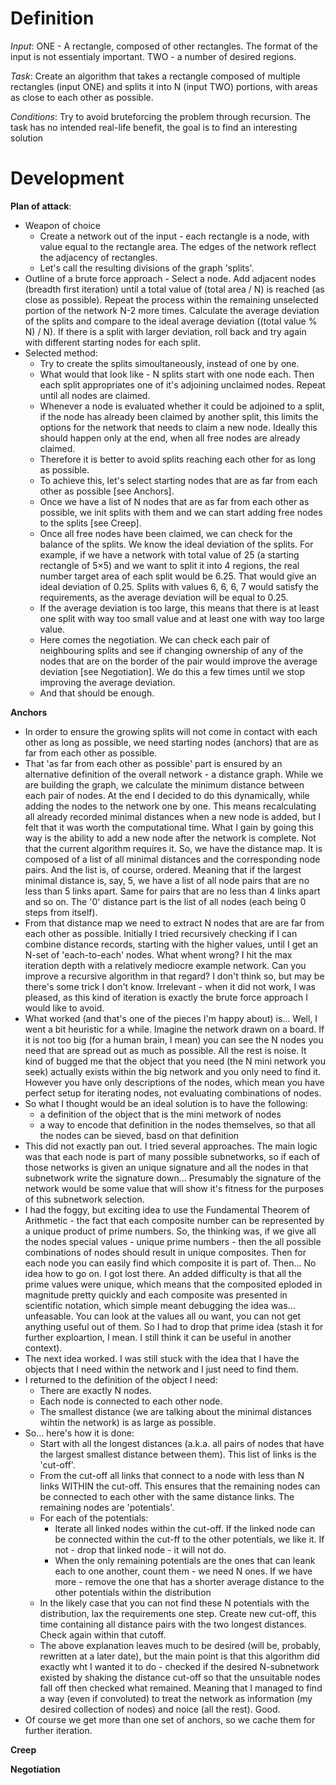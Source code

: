 Definition
===
*Input*: ONE - A rectangle, composed of other rectangles. The format of the input is not essentialy important. TWO - a number of desired regions.

*Task*: Create an algorithm that takes a rectangle composed of multiple rectangles (input ONE) and splits it into N (input TWO) portions, with areas as close to each other as possible.

*Conditions*: Try to avoid bruteforcing the problem through recursion. The task has no intended real-life benefit, the goal is to find an interesting solution


Development
===
**Plan of attack**:
*   Weapon of choice
    *   Create a network out of the input - each rectangle is a node, with value equal to the rectangle area. The edges of the network reflect the adjacency of rectangles.
    *   Let's call the resulting divisions of the graph 'splits'. 
*   Outline of a brute force approach - Select a node. Add adjacent nodes (breadth first iteration) until a total value of (total area / N) is reached (as close as possible). Repeat the process within the remaining unselected portion of the network N-2 more times. Calculate the average deviation of the splits and compare to the ideal average deviation ((total value % N) / N). If there is a split with larger deviation, roll back and try again with different starting nodes for each split.
*   Selected method:
    *   Try to create the splits simoultaneously, instead of one by one.
    *   What would that look like - N splits start with one node each. Then each split appropriates one of it's adjoining unclaimed nodes. Repeat until all nodes are claimed.
    *   Whenever a node is evaluated whether it could be adjoined to a split, if the node has already been claimed by another split, this limits the options for the network that needs to claim a new node. Ideally this should happen only at the end, when all free nodes are already claimed.
    *   Therefore it is better to avoid splits reaching each other for as long as possible.
    *   To achieve this, let's select starting nodes that are as far from each other as possible [see Anchors].
    *   Once we have a list of N nodes that are as far from each other as possible, we init splits with them and we can start adding free nodes to the splits [see Creep].
    *   Once all free nodes have been claimed, we can check for the balance of the splits. We know the ideal deviation of the splits. For example, if we have a network with total value of 25 (a starting rectangle of 5×5) and we want to split it into 4 regions, the real number target area of each split would be 6.25. That would give an ideal deviation of 0.25. Splits with values 6, 6, 6, 7 would satisfy the requirements, as the average deviation will be equal to 0.25.
    *   If the average deviation is too large, this means that there is at least one split with way too small value and at least one with way too large value.
    *   Here comes the negotiation. We can check each pair of neighbouring splits and see if changing ownership of any of the nodes that are on the border of the pair would improve the average deviation [see Negotiation]. We do this a few times until we stop improving the average deviation.
    *   And that should be enough.

**Anchors**
*   In order to ensure the growing splits will not come in contact with each other as long as possible, we need starting nodes (anchors) that are as far from each other as possible.
*   That 'as far from each other as possible' part is ensured by an alternative definition of the overall network - a distance graph. While we are building the graph, we calculate the minimum distance between each pair of nodes. At the end I decided to do this dynamically, while adding the nodes to the network one by one. This means recalculating all already recorded minimal distances when a new node is added, but I felt that it was worth the computational time. What I gain by going this way is the ability to add a new node after the network is complete. Not that the current algorithm requires it. So, we have the distance map. It is composed of a list of all minimal distances and the corresponding node pairs. And the list is, of course, ordered. Meaning that if the largest minimal distance is, say, 5, we have a list of all node pairs that are no less than 5 links apart. Same for pairs that are no less than 4 links apart and so on. The '0' distance part is the list of all nodes (each being 0 steps from itself).
*   From that distance map we need to extract N nodes that are are far from each other as possible. Initially I tried recursively checking if I can combine distance records, starting with the higher values, until I get an N-set of 'each-to-each' nodes. What whent wrong? I hit the max iteration depth with a relatively mediocre example network. Can you improve a recursive algorithm in that regard? I don't think so, but may be there's some trick I don't know. Irrelevant - when it did not work, I was pleased, as this kind of iteration is exactly the brute force approach I would like to avoid.
*   What worked (and that's one of the pieces I'm happy about) is... Well, I went a bit heuristic for a while. Imagine the network drawn on a board. If it is not too big (for a human brain, I mean) you can see the N nodes you need that are spread out as much as possible. All the rest is noise. It kind of bugged me that the object that you need (the N mini network you seek) actually exists within the big network and you only need to find it. However you have only descriptions of the nodes, which mean you have perfect setup for iterating nodes, not evaluating combinations of nodes.
*   So what I thought would be an ideal solution is to have the following:
    *   a definition of the object that is the mini metwork of nodes
    *   a way to encode that definition in the nodes themselves, so that all the nodes can be sieved, basd on that definition
* This did not exactly pan out. I tried several approaches. The main logic was that each node is part of many possible subnetworks, so if each of those networks is given an unique signature and all the nodes in that subnetwork write the signature down... Presumably the signature of the network would be some value that will show it's fitness for the purposes of this subnetwork selection.
* I had the foggy, but exciting idea to use the Fundamental Theorem of Arithmetic - the fact that each composite number can be represented by a unique product of prime numbers. So, the thinking was, if we give all the nodes special values - unique prime numbers - then the all possible combinations of nodes should result in unique composites. Then for each node you can easily find which composite it is part of. Then... No idea how to go on. I got lost there. An added difficulty is that all the prime values were unique, which means that the composited eploded in magnitude pretty quickly and each composite was presented in scientific notation, which simple meant debugging the idea was... unfeasable. You can look at the values all ou want, you can not get anything useful out of them. So I had to drop that prime idea (stash it for further exploartion, I mean. I still think it can be useful in another context).
* The next idea worked. I was still stuck with the idea that I have the objects that I need within the network and I just need to find them.
* I returned to the definition of the object I need:
  * There are exactly N nodes.
  * Each node is connected to each other node.
  * The smallest distance (we are talking about the minimal distances wihtin the network) is as large as possible.
* So... here's how it is done:
  * Start with all the longest distances (a.k.a. all pairs of nodes that have the largest smallest distance between them). This list of links is the 'cut-off'.
  * From the cut-off all links that connect to a node with less than N links WITHIN the cut-off. This ensures that the remaining nodes can be connected to each other with the same distance links. The remaining nodes are 'potentials'.
  * For each of the potentials:
    * Iterate all linked nodes within the cut-off. If the linked node can be connected within the cut-ff to the other potentials, we like it. If not - drop that linked node - it will not do.
    * When the only remaining potentials are the ones that can leank each to one another, count them - we need N ones. If we have more - remove the one that has a shorter average distance to the other potentials within the distribution
  * In the likely case that you can not find these N potentials with the distribution, lax the requirements one step. Create new cut-off, this time containing all distance pairs with the two longest distances. Check again within that cutoff.
  * The above explanation leaves much to be desired (will be, probably, rewritten at a later date), but the main point is that this algorithm did exactly wht I wanted it to do - checked if the desired N-subnetwork existed by shaking the distance cut-off so that the unsuitable nodes fall off then checked what remained. Meaning that I managed to find a way (even if convoluted) to treat the network as information (my desired collection of nodes) and noice (all the rest). Good.
* Of course we get more than one set of anchors, so we cache them for further iteration.
  

**Creep**

**Negotiation**